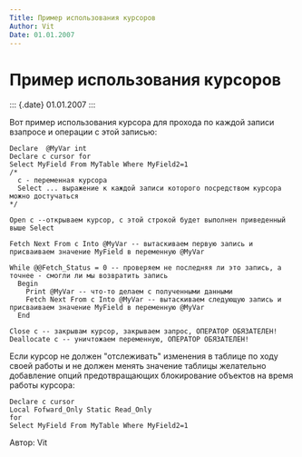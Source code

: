 ```yaml
---
Title: Пример использования курсоров
Author: Vit
Date: 01.01.2007
---
```



Пример использования курсоров
=============================

::: {.date}
01.01.2007
:::

Вот пример использования курсора для прохода по каждой записи взапросе и
операции с этой записью:

    Declare  @MyVar int
    Declare c cursor for
    Select MyField From MyTable Where MyField2=1
    /*
      c - переменная курсора
      Select ... выражение к каждой записи которого посредством курсора можно достучаться
    */

    Open c --открываем курсор, с этой строкой будет выполнен приведенный выше Select
     
    Fetch Next From c Into @MyVar -- вытаскиваем первую запись и присваиваем значение MyField в переменную @MyVar
     
    While @@Fetch_Status = 0 -- проверяем не последняя ли это запись, а точнее - смогли ли мы возвратить запись
      Begin
        Print @MyVar -- что-то делаем с полученными данными
        Fetch Next From c Into @MyVar -- вытаскиваем следующую запись и присваиваем значение MyField в переменную @MyVar
      End
     
    Close c -- закрывам курсор, закрываем запрос, ОПЕРАТОР ОБЯЗАТЕЛЕН!
    Deallocate c -- уничтожаем переменную, ОПЕРАТОР ОБЯЗАТЕЛЕН! 

Если курсор не должен \"отслеживать\" изменения в таблице по ходу своей
работы и не должен менять значение таблицы желательно добавление опций
предотвращающих блокирование объектов на время работы курсора:

    Declare c cursor
    Local Fofward_Only Static Read_Only
    for
    Select MyField From MyTable Where MyField2=1

Автор: Vit
